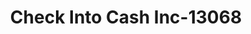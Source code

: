 ---
f_zip-code: 49242
f_state-code: MI
title: Check Into Cash Inc-13068
f_phone: 517-437-4668
f_city-only: Hillsdale
f_address: 205 W Carleton Rd Hillsdale
f_location-unique-id: '13068'
slug: check-into-cash-inc-13068
updated-on: '2024-05-30T13:46:58.046Z'
created-on: '2024-05-30T13:36:59.803Z'
published-on: '2024-05-30T13:54:32.469Z'
f_city-state: cms/city/hillsdale-mi.md
f_company: cms/company/check-into-cash-inc.md
f_state: cms/state/michigan.md
layout: '[payday-loan].html'
tags: payday-loan
---